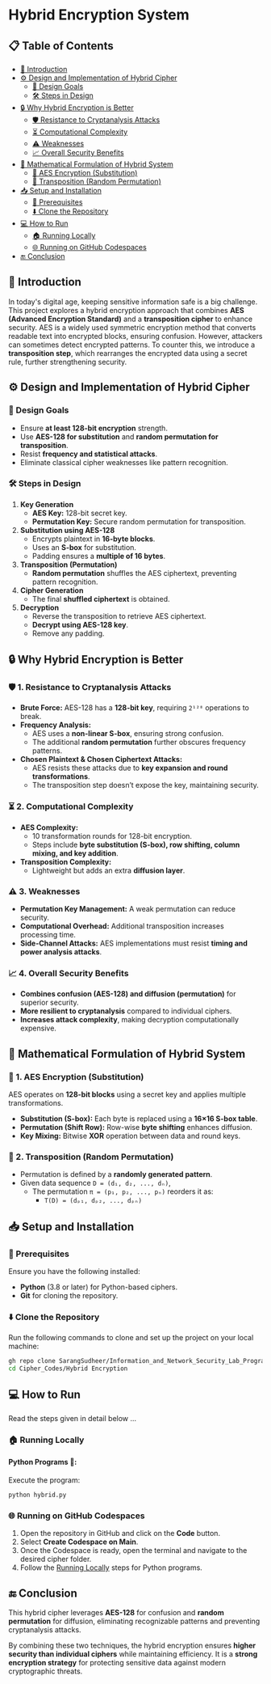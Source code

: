 # Hybrid Encryption System

## 📋 Table of Contents
- [📖 Introduction](#introduction)
- [⚙️ Design and Implementation of Hybrid Cipher](#design-and-implementation-of-hybrid-cipher)
  - [🎯 Design Goals](#design-goals)
  - [🛠️ Steps in Design](#steps-in-design)
- [🔒 Why Hybrid Encryption is Better](#why-hybrid-encryption-is-better)
  - [🛡️ Resistance to Cryptanalysis Attacks](#1-resistance-to-cryptanalysis-attacks)
  - [⏳ Computational Complexity](#2-computational-complexity)
  - [⚠️ Weaknesses](#3-weaknesses)
  - [📈 Overall Security Benefits](#4-overall-security-benefits)
- [🧮 Mathematical Formulation of Hybrid System](#mathematical-formulation-of-hybrid-system)
  - [🔢 AES Encryption (Substitution)](#1-aes-encryption-substitution)
  - [🔀 Transposition (Random Permutation)](#2-transposition-random-permutation)
- [📥 Setup and Installation](#setup-and-installation)
  - [📜 Prerequisites](#prerequisites)
  - [⬇️ Clone the Repository](#clone-the-repository)
- [💻 How to Run](#how-to-run)
  - [🏠 Running Locally](#running-locally)
  - [🌐 Running on GitHub Codespaces](#running-on-github-codespaces)
- [🔚 Conclusion](#conclusion)

## 📖 Introduction
In today's digital age, keeping sensitive information safe is a big challenge. This project explores a hybrid encryption approach that combines **AES (Advanced Encryption Standard)** and a **transposition cipher** to enhance security. AES is a widely used symmetric encryption method that converts readable text into encrypted blocks, ensuring confusion. However, attackers can sometimes detect encrypted patterns. To counter this, we introduce a **transposition step**, which rearranges the encrypted data using a secret rule, further strengthening security.

## ⚙️ Design and Implementation of Hybrid Cipher

### 🎯 Design Goals
- Ensure **at least 128-bit encryption** strength.
- Use **AES-128 for substitution** and **random permutation for transposition**.
- Resist **frequency and statistical attacks**.
- Eliminate classical cipher weaknesses like pattern recognition.

### 🛠️ Steps in Design
1. **Key Generation**
   - **AES Key:** 128-bit secret key.
   - **Permutation Key:** Secure random permutation for transposition.
2. **Substitution using AES-128**
   - Encrypts plaintext in **16-byte blocks**.
   - Uses an **S-box** for substitution.
   - Padding ensures a **multiple of 16 bytes**.
3. **Transposition (Permutation)**
   - **Random permutation** shuffles the AES ciphertext, preventing pattern recognition.
4. **Cipher Generation**
   - The final **shuffled ciphertext** is obtained.
5. **Decryption**
   - Reverse the transposition to retrieve AES ciphertext.
   - **Decrypt using AES-128 key**.
   - Remove any padding.

## 🔒 Why Hybrid Encryption is Better

### 🛡️ 1. Resistance to Cryptanalysis Attacks
- **Brute Force:** AES-128 has a **128-bit key**, requiring `2¹²⁸` operations to break.
- **Frequency Analysis:**
  - AES uses a **non-linear S-box**, ensuring strong confusion.
  - The additional **random permutation** further obscures frequency patterns.
- **Chosen Plaintext & Chosen Ciphertext Attacks:**
  - AES resists these attacks due to **key expansion and round transformations**.
  - The transposition step doesn’t expose the key, maintaining security.

### ⏳ 2. Computational Complexity
- **AES Complexity:**
  - 10 transformation rounds for 128-bit encryption.
  - Steps include **byte substitution (S-box), row shifting, column mixing, and key addition**.
- **Transposition Complexity:**
  - Lightweight but adds an extra **diffusion layer**.

### ⚠️ 3. Weaknesses
- **Permutation Key Management:** A weak permutation can reduce security.
- **Computational Overhead:** Additional transposition increases processing time.
- **Side-Channel Attacks:** AES implementations must resist **timing and power analysis attacks**.

### 📈 4. Overall Security Benefits
- **Combines confusion (AES-128) and diffusion (permutation)** for superior security.
- **More resilient to cryptanalysis** compared to individual ciphers.
- **Increases attack complexity**, making decryption computationally expensive.

## 🧮 Mathematical Formulation of Hybrid System

### 🔢 1. AES Encryption (Substitution)
AES operates on **128-bit blocks** using a secret key and applies multiple transformations.

- **Substitution (S-box):** Each byte is replaced using a **16×16 S-box table**.
- **Permutation (Shift Row):** Row-wise **byte shifting** enhances diffusion.
- **Key Mixing:** Bitwise **XOR** operation between data and round keys.

### 🔀 2. Transposition (Random Permutation)
- Permutation is defined by a **randomly generated pattern**.
- Given data sequence `D = (d₁, d₂, ..., dₙ)`,
  - The permutation `π = (p₁, p₂, ..., pₙ)` reorders it as:
    - `T(D) = (dₚ₁, dₚ₂, ..., dₚₙ)`

## 📥 Setup and Installation

### 📜 Prerequisites
Ensure you have the following installed:
- **Python** (3.8 or later) for Python-based ciphers.
- **Git** for cloning the repository.

### ⬇️ Clone the Repository
Run the following commands to clone and set up the project on your local machine:
```bash
gh repo clone SarangSudheer/Information_and_Network_Security_Lab_Programs
cd Cipher_Codes/Hybrid Encryption
```

## 💻 How to Run
Read the steps given in detail below ...

### 🏠 Running Locally
#### Python Programs 🐍:
  Execute the program:
   ```bash
   python hybrid.py
   ```

### 🌐 Running on GitHub Codespaces
1. Open the repository in GitHub and click on the **Code** button.
2. Select **Create Codespace on Main**.
3. Once the Codespace is ready, open the terminal and navigate to the desired cipher folder.
4. Follow the [Running Locally](#running-locally) steps for Python programs.

## 🔚 Conclusion
This hybrid cipher leverages **AES-128** for confusion and **random permutation** for diffusion, eliminating recognizable patterns and preventing cryptanalysis attacks.

By combining these two techniques, the hybrid encryption ensures **higher security than individual ciphers** while maintaining efficiency. It is a **strong encryption strategy** for protecting sensitive data against modern cryptographic threats.


